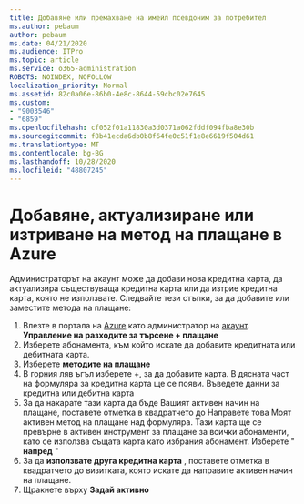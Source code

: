 ```yaml
---
title: Добавяне или премахване на имейл псевдоним за потребител
ms.author: pebaum
author: pebaum
ms.date: 04/21/2020
ms.audience: ITPro
ms.topic: article
ms.service: o365-administration
ROBOTS: NOINDEX, NOFOLLOW
localization_priority: Normal
ms.assetid: 82c0a06e-86b0-4e8c-8644-59cbc02e7645
ms.custom:
- "9003546"
- "6859"
ms.openlocfilehash: cf052f01a11830a3d0371a062fddf094fba8e30b
ms.sourcegitcommit: f8b41ecda6db0b8f64fe0c51f1e8e6619f504d61
ms.translationtype: MT
ms.contentlocale: bg-BG
ms.lasthandoff: 10/28/2020
ms.locfileid: "48807245"
---
```

# <a name="add-update-or-delete-payment-method-in-azure"></a>Добавяне, актуализиране или изтриване на метод на плащане в Azure

Администраторът на акаунт може да добави нова кредитна карта, да актуализира съществуваща кредитна карта или да изтрие кредитна карта, която не използвате. Следвайте тези стъпки, за да добавите или заместите метода на плащане:

1. Влезте в портала на [Azure](https://portal.azure.com/) като администратор на [акаунт](https://docs.microsoft.com/azure/billing/billing-subscription-transfer?WT.mc_id=Portal-Microsoft_Azure_Support#whoisaa). **Управление на разходите за търсене + плащане**
2. Изберете абонамента, към който искате да добавите кредитната или дебитната карта.
3. Изберете **методите на плащане**
4. В горния ляв ъгъл изберете +, за да добавите карта. В дясната част на формуляра за кредитна карта ще се появи. Въведете данни за кредитна или дебитна карта
5. За да накарате тази карта да бъде Вашият активен начин на плащане, поставете отметка в квадратчето до Направете това Моят активен метод на плащане над формуляра. Тази карта ще се превърне в активен инструмент за плащане за всички абонаменти, като се използва същата карта като избрания абонамент. Изберете " **напред** "
6. За да **използвате друга кредитна карта** , поставете отметка в квадратчето до визитката, която искате да направите активен начин на плащане.
7. Щракнете върху **Задай активно**
